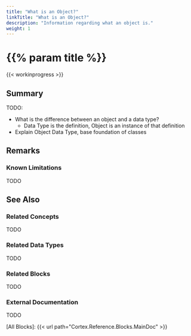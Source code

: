 ```yaml
---
title: "What is an Object?"
linkTitle: "What is an Object?"
description: "Information regarding what an object is."
weight: 1
---
```


# {{% param title %}}

{{< workinprogress >}}

## Summary

TODO:

- What is the difference between an object and a data type?
  - Data Type is the definition, Object is an instance of that definition
- Explain Object Data Type, base foundation of classes

## Remarks

### Known Limitations

TODO

## See Also

### Related Concepts

TODO

### Related Data Types

TODO

### Related Blocks

TODO

### External Documentation

TODO

[All Blocks]: {{< url path="Cortex.Reference.Blocks.MainDoc" >}}
